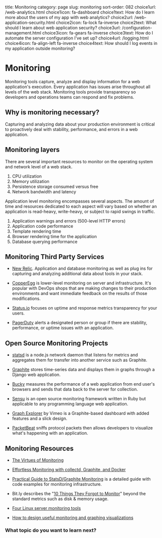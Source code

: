 title: Monitoring
category: page
slug: monitoring
sort-order: 082
choice1url: /web-analytics.html
choice1icon: fa-dashboard
choice1text: How do I learn more about the users of my app with web analytics?
choice2url: /web-application-security.html
choice2icon: fa-lock fa-inverse
choice2text: What should I learn about web application security?
choice3url: /configuration-management.html
choice3icon: fa-gears fa-inverse
choice3text: How do I automate the server configuration I've set up?
choice4url: /logging.html
choice4icon: fa-align-left fa-inverse
choice4text: How should I log events in my application outside monitoring?


# Monitoring
Monitoring tools capture, analyze and display information for a web 
application's execution. Every application has issues arise throughout
all levels of the web stack. Monitoring tools provide transparency so
developers and operations teams can respond and fix problems.


## Why is monitoring necessary?
Capturing and analyzing data about your production environment is critical
to proactively deal with stability, performance, and errors in a web 
application.

## Monitoring layers
There are several important resources to monitor on the operating system 
and network level of a web stack.

1. CPU utilization
2. Memory utilization
3. Persistence storage consumed versus free
4. Network bandwidth and latency

Application level monitoring encompasses several aspects. The amount of time
and resources dedicated to each aspect will vary based on whether an 
application is read-heavy, write-heavy, or subject to rapid swings in traffic.

1. Application warnings and errors (500-level HTTP errors)
2. Application code performance
3. Template rendering time
4. Browser rendering time for the application
5. Database querying performance


## Monitoring Third Party Services
* [New Relic](http://newrelic.com/). Application and database monitoring as
  well as plug ins for capturing and analyzing additional data about tools in
  your stack.

* [CopperEgg](http://copperegg.com/) is lower-level monitoring on server and 
  infrastructure. It's popular with DevOps shops that are making changes to
  their production environments and want immediate feedback on the results
  of those modifications.

* [Status.io](http://status.io/) focuses on uptime and response metrics 
  transparency for your users.

* [PagerDuty](http://www.pagerduty.com/) alerts a designated person or group
  if there are stability, performance, or uptime issues with an application.


## Open Source Monitoring Projects
* [statsd](https://github.com/etsy/statsd/) is a node.js network daemon that
  listens for metrics and aggregates them for transfer into another service
  such as Graphite.

* [Graphite](https://graphite.readthedocs.org/en/latest/overview.html) stores
  time-series data and displays them in graphs through a Django web application.

* [Bucky](http://github.hubspot.com/bucky/) measures the performance of a
  web application from end user's browsers and sends that data back to the
  server for collection.

* [Sensu](http://sensuapp.org/) is an open source monitoring framework
  written in Ruby but applicable to any programming language web application.

* [Graph Explorer](http://vimeo.github.io/graph-explorer/) by Vimeo is a
  Graphite-based dashboard with added features and a slick design.

* [PacketBeat](http://packetbeat.com/) sniffs protocol packets then allows
  developers to visualize what's happening with an application.


## Monitoring Resources
* [The Virtues of Monitoring](http://www.paperplanes.de/2011/1/5/the_virtues_of_monitoring.html)

* [Effortless Monitoring with collectd, Graphite, and Docker](http://blog.docker.io/2013/07/effortless-monitoring-with-collectd-graphite-and-docker/)

* [Practical Guide to StatsD/Graphite Monitoring](http://matt.aimonetti.net/posts/2013/06/26/practical-guide-to-graphite-monitoring/) 
  is a detailed guide with code examples for monitoring infrastructure.

* Bit.ly describes the 
  "[10 Things They Forgot to Monitor](http://word.bitly.com/post/74839060954/ten-things-to-monitor)"
  beyond the standard metrics such as disk & memory usage.

* [Four Linux server monitoring tools](http://aarvik.dk/four-linux-server-monitoring-and-management-tools/)

* [How to design useful monitoring and graphing visualizations](https://blog.serverdensity.com/how-to-design-useful-monitoring-graphs-and-visualizations/)


### What topic do you want to learn next?
